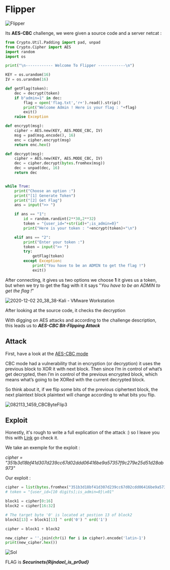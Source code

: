 # Flipper
![Flipper](https://user-images.githubusercontent.com/62826765/100810414-c3a33c80-3438-11eb-89fd-dcf7e12faeb8.png)

Its **AES-CBC** challenge, we were given a source code and a server netcat :
```python
from Crypto.Util.Padding import pad, unpad
from Crypto.Cipher import AES
import random
import os

print("\n------------ Welcome To Flipper ------------\n")

KEY = os.urandom(16)
IV = os.urandom(16)

def getFlag(token):
    dec = decrypt(token)
    if b"admin=1" in dec:
        flag = open('flag.txt','r+').read().strip()
        print("Welcome Admin ! Here is your flag : "+flag)
        exit()
    raise Exception

def encrypt(msg):
    cipher = AES.new(KEY, AES.MODE_CBC, IV)
    msg = pad(msg.encode(), 16)
    enc = cipher.encrypt(msg)
    return enc.hex()

def decrypt(msg):
    cipher = AES.new(KEY, AES.MODE_CBC, IV)
    dec = cipher.decrypt(bytes.fromhex(msg))
    dec = unpad(dec, 16)
    return dec


while True:
    print("Choose an option :")
    print("[1] Generate Token")
    print("[2] Get Flag")
    ans = input(">> ")

    if ans == "1":
        id = random.randint(2**30,2**32)
        token = "{user_id="+str(id)+";is_admin=0}"
        print("Here is your token : "+encrypt(token)+"\n")

    elif ans == "2":
        print("Enter your token :")
        token = input(">> ")
        try:
            getFlag(token)
        except Exception:
            print("You have to be an ADMIN to get the flag !")
            exit()
```
After connecting, it gives us two options we choose **1** it gives us a token, but when we try to get the flag with it it says "_You have to be an ADMIN to get the flag !_"

![2020-12-02 20_38_38-Kali - VMware Workstation](https://user-images.githubusercontent.com/62826765/100922613-64980300-34de-11eb-8eea-4e9b24e0faa0.png)

After looking at the source code, it checks the decryption 

With digging on AES attacks and according to the challenge description, this leads us to **_AES-CBC Bit-Flipping Attack_**

## Attack
First, have a look at the [AES-CBC mode](https://en.wikipedia.org/wiki/Block_cipher_mode_of_operation#Cipher_block_chaining_(CBC))

CBC mode had a vulnerability that in encryption (or decryption) it uses the previous block to XOR it with next block. Then since I’m in control of what’s get decrypted, then I’m in control of the previous encrypted block, which means what’s going to be XORed with the current decrypted block.

So think about it, if we flip some bits of the previous ciphertext block, the next plaintext block plaintext will change according to what bits you flip. 

![082113_1459_CBCByteFlip3](https://user-images.githubusercontent.com/62826765/100911065-09124900-34cf-11eb-8765-81f98f3e9517.jpg)

## Exploit
Honestly, it's rough to write a full explication of the attack :) so I leave you this with [Link](https://resources.infosecinstitute.com/topic/cbc-byte-flipping-attack-101-approach/) go check it.

We take an exemple for the exploit :

_cipher = "351b3d18bf41d307d239cc67d02ddd06416be9a57357f9c279e25d51d28ab973"_

Our exploit :
```python
cipher = list(bytes.fromhex("351b3d18bf41d307d239cc67d02cdd06416be9a57357f9c279e25d51d28ab973"))
# token = "{user_id=[10 digits];is_admin=0}\x01"

block1 = cipher[0:16]
block2 = cipher[16:32]

# The target byte '0' is located at postion 13 of block2
block1[13] = block1[13] ^ ord('0') ^ ord('1')

cipher = block1 + block2

new_cipher = ''.join(chr(i) for i in cipher).encode('latin-1')
print(new_cipher.hex())
```
![Sol](https://user-images.githubusercontent.com/62826765/100921682-2fd77c00-34dd-11eb-9c59-1c69a6541325.png)

FLAG is **_Securinets{Rijndael_is_pr0ud}_**


